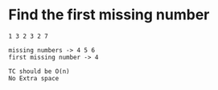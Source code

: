 # Find the first missing number

```
1 3 2 3 2 7

missing numbers -> 4 5 6
first missing number -> 4

TC should be O(n)
No Extra space
```
